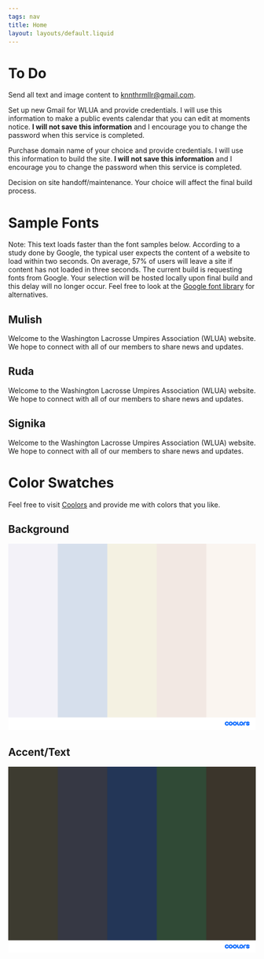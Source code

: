 ```yaml
---
tags: nav
title: Home
layout: layouts/default.liquid
---
```

# To Do

Send all text and image content to <knnthrmllr@gmail.com>.

Set up new Gmail for WLUA and provide credentials.  I will use this information to make a public events calendar that you can edit at moments notice.  **I will not save this information** and I encourage you to change the password when this service is completed.

Purchase domain name of your choice and provide credentials.  I will use this information to build the site.  **I will not save this information** and I encourage you to change the password when this service is completed.

Decision on site handoff/maintenance.  Your choice will affect the final build process.

# Sample Fonts

Note: This text loads faster than the font samples below. According to a study done by Google, the typical user expects the content of a website to load within two seconds. On average, 57% of users will leave a site if content has not loaded in three seconds. The current build is requesting fonts from Google. Your selection will be hosted locally upon final build and this delay will no longer occur. Feel free to look at the [Google font library](https://fonts.google.com/?vfonly=true&preview.text=Washington+Lacrosse+Umpires+Association&preview.text_type=custom) for alternatives.

<h2 id='mulish'>Mulish</h2>
<p id='mulish'>Welcome to the Washington Lacrosse Umpires Association (WLUA) website. We hope to connect with all of our members to share news and updates.</p>

<h2 id='ruda'>Ruda</h2>
<p id='ruda'>Welcome to the Washington Lacrosse Umpires Association (WLUA) website. We hope to connect with all of our members to share news and updates.</p>

<h2 id='sig'>Signika</h2>
<p id='sig'>Welcome to the Washington Lacrosse Umpires Association (WLUA) website. We hope to connect with all of our members to share news and updates.</p>

# Color Swatches

Feel free to visit [Coolors](https://coolors.co/) and provide me with colors that you like.

## Background

![Background color options](img/bg.png)

## Accent/Text

![Accent color options](img/acc.png)
